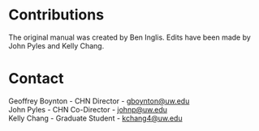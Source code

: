 # Contributions

The original manual was created by Ben Inglis.
Edits have been made by John Pyles and Kelly Chang.

# Contact

Geoffrey Boynton - CHN Director - <gboynton@uw.edu> <br>
John Pyles - CHN Co-Director - <johnp@uw.edu> <br>
Kelly Chang - Graduate Student - <kchang4@uw.edu> <br>